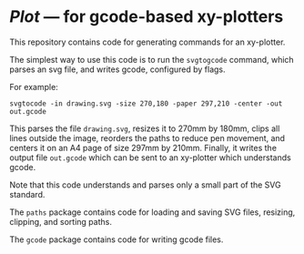 # *Plot* &mdash; for gcode-based xy-plotters

This repository contains code for generating commands for an
xy-plotter.

The simplest way to use this code is to run the `svgtogcode`
command, which parses an svg file, and writes gcode, configured
by flags.

For example:

    svgtocode -in drawing.svg -size 270,180 -paper 297,210 -center -out out.gcode

This parses the file `drawing.svg`, resizes it to 270mm by 180mm,
clips all lines outside the image, reorders the paths to reduce
pen movement, and centers it on an A4 page of size 297mm by 210mm.
Finally, it writes the output file `out.gcode` which can be sent
to an xy-plotter which understands gcode.

Note that this code understands and parses only a small part of
the SVG standard.

The `paths` package contains code for loading and saving SVG
files, resizing, clipping, and sorting paths.

The `gcode` package contains code for writing gcode files.
